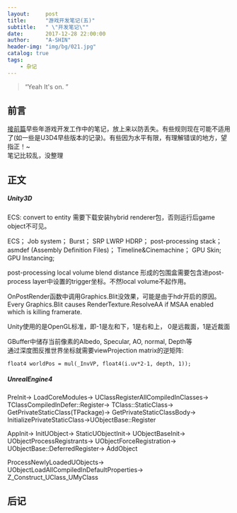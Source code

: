 ```yaml
---
layout:     post
title:      "游戏开发笔记(五)"
subtitle:   " \"开发笔记\""
date:       2017-12-28 22:00:00
author:     "A-SHIN"
header-img: "img/bg/021.jpg"
catalog: true
tags:
    - 杂记
---
```


> “Yeah It's on. ”


## 前言
[接前篇](https://huangx916.github.io/2017/12/18/note04/)早些年游戏开发工作中的笔记，放上来以防丢失。有些规则现在可能不适用了(如一些是U3D4早些版本的记录)。有些因为水平有限，有理解错误的地方，望指正！~  
笔记比较乱，没整理

## 正文
##### Unity3D  
ECS: convert to entity  需要下载安装hybrid renderer包，否则运行后game object不可见。  

ECS；        Job system；    Burst；    SRP LWRP HDRP；    post-processing stack；    asmdef (Assembly Definition Files)；    Timeline&Cinemachine；  GPU Skin;    GPU Instancing;     

post-processing local volume blend distance 形成的包围盒需要包含进post-process layer中设置的trigger坐标。不然local volume不起作用。  

OnPostRender函数中调用Graphics.Blit没效果，可能是由于hdr开启的原因。    
Every Graphics.Blit causes RenderTexture.ResolveAA if MSAA enabled which is killing framerate.  

Unity使用的是OpenGL标准，即-1是左和下，1是右和上， 0是远裁面，1是近裁面  

GBuffer中储存当前像素的Albedo, Specular, AO, normal, Depth等  
通过深度图反推世界坐标就需要viewProjection matrix的逆矩阵: 
```
float4 worldPos = mul(_InvVP, float4(i.uv*2-1, depth, 1)); 
```


##### UnrealEngine4  
PreInit-> LoadCoreModules-> UClassRegisterAllCompiledInClasses-> TClassCompiledInDefer<TClass>::Register-> TClass::StaticClass-> GetPrivateStaticClass(TPackage)-> GetPrivateStaticClassBody-> InitializePrivateStaticClass->UObjectBase::Register  

AppInit-> InitUObject-> StaticUObjectInit-> UObjectBaseInit-> UObjectProcessRegistrants-> UObjectForceRegistration-> UObjectBase::DeferredRegister-> AddObject

ProcessNewlyLoadedUObjects-> UObjectLoadAllCompiledInDefaultProperties-> 
Z_Construct_UClass_UMyClass  


## 后记
